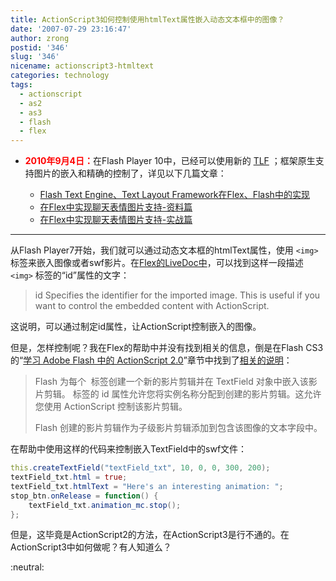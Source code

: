 ```yaml
---
title: ActionScript3如何控制使用htmlText属性嵌入动态文本框中的图像？
date: '2007-07-29 23:16:47'
author: zrong
postid: '346'
slug: '346'
nicename: actionscript3-htmltext
categories: technology
tags:
  - actionscript
  - as2
  - as3
  - flash
  - flex
---
```


- <span style="color: #ff0000;">**2010年9月4日：**</span>在Flash Player 10中，已经可以使用新的 [TLF](https://blog.zengrong.net/tag/tlf/) ；框架原生支持图片的嵌入和精确的控制了，详见以下几篇文章：

	- [Flash Text Engine、Text Layout Framework在Flex、Flash中的实现](https://blog.zengrong.net/post/770.html)
	- [在Flex中实现聊天表情图片支持-资料篇](https://blog.zengrong.net/post/721.html)
	- [在Flex中实现聊天表情图片支持-实战篇](https://blog.zengrong.net/post/810.html)

--------

从Flash Player7开始，我们就可以通过动态文本框的htmlText属性，使用 `<img>` 标签来嵌入图像或者swf影片。在[Flex的LiveDoc中](http://livedocs.adobe.com/flex/201/html/textcontrols_060_10.html)，可以找到这样一段描述 `<img>` 标签的“id”属性的文字：

> id Specifies the identifier for the imported image. This is useful if
> you want to control the embedded content with ActionScript.

这说明，可以通过制定id属性，让ActionScript控制嵌入的图像。

但是，怎样控制呢？我在Flex的帮助中并没有找到相关的信息，倒是在Flash CS3的“[学习 Adobe Flash 中的 ActionScript 2.0](http://livedocs.adobe.com/flash/9.0_cn/main/Part3_Learning_AS2_1.html)”章节中找到了[相关的说明](http://livedocs.adobe.com/flash/9.0_cn/main/00000939.html)：<!--more-->

> Flash 为每个 <img alt></img> 标签创建一个新的影片剪辑并在 TextField
> 对象中嵌入该影片剪辑。<img alt></img> 标签的 id
> 属性允许您将实例名称分配到创建的影片剪辑。这允许您使用 ActionScript
> 控制该影片剪辑。
>
> Flash 创建的影片剪辑作为子级影片剪辑添加到包含该图像的文本字段中。

在帮助中使用这样的代码来控制嵌入TextField中的swf文件：

``` ActionScript
this.createTextField("textField_txt", 10, 0, 0, 300, 200);
textField_txt.html = true;
textField_txt.htmlText = "Here's an interesting animation: ";
stop_btn.onRelease = function() {
    textField_txt.animation_mc.stop();
};
```

但是，这毕竟是ActionScript2的方法，在ActionScript3是行不通的。在ActionScript3中如何做呢？有人知道么？

:neutral:

